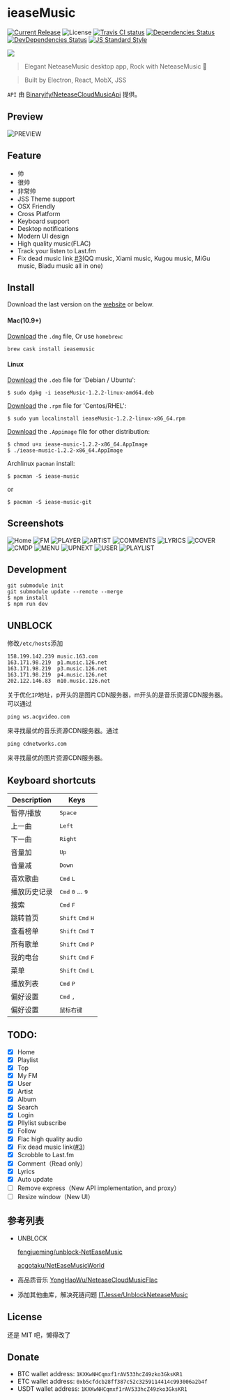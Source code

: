 # ieaseMusic

[![Current Release](https://img.shields.io/github/release/trazyn/ieaseMusic.svg?style=flat-square)](https://github.com/trazyn/ieaseMusic/releases)
![License](https://img.shields.io/github/license/trazyn/ieaseMusic.svg?style=flat-square)
[![Travis CI status](https://img.shields.io/travis/trazyn/ieaseMusic/dev.svg?style=flat-square)](https://travis-ci.org/trazyn/ieaseMusic/branches)
[![Dependencies Status](https://david-dm.org/trazyn/ieaseMusic/status.svg?style=flat-square)](https://david-dm.org/trazyn/ieaseMusic)
[![DevDependencies Status](https://david-dm.org/trazyn/ieaseMusic/dev-status.svg?style=flat-square)](https://david-dm.org/trazyn/ieaseMusic?type=dev)
[![JS Standard Style](https://img.shields.io/badge/code%20style-standard-brightgreen.svg?style=flat-square)](http://standardjs.com)


<img src="https://github.com/trazyn/ieaseMusic/blob/master/resource/128x128.png" />

> Elegant NeteaseMusic desktop app, Rock with NeteaseMusic :metal:

> Built by Electron, React, MobX, JSS

`API` 由 [Binaryify/NeteaseCloudMusicApi](https://github.com/Binaryify/NeteaseCloudMusicApi) 提供。


## Preview

![PREVIEW](https://github.com/trazyn/ieaseMusic/blob/dev/screenshots/preview.gif?raw=true)

## Feature
- 帅
- 很帅
- 非常帅
- JSS Theme support
- OSX Friendly
- Cross Platform
- Keyboard support
- Desktop notifications
- Modern UI design
- High quality music(FLAC)
- Track your listen to Last.fm
- Fix dead music link [#3](https://github.com/trazyn/ieaseMusic/issues/3)(QQ music, Xiami music, Kugou music, MiGu music, Biadu music all in one)

## Install

Download the last version on the [website](https://github.com/trazyn/ieaseMusic/releases/latest) or below.

#### Mac(10.9+)
[Download](https://github.com/trazyn/ieaseMusic/releases/download/v1.2.2/ieaseMusic-1.2.2-mac.dmg) the `.dmg` file, Or use `homebrew`:
```
brew cask install ieasemusic
```

#### Linux

[Download](https://github.com/trazyn/ieaseMusic/releases/download/v1.2.2/ieaseMusic-1.2.2-linux-amd64.deb) the `.deb` file for 'Debian / Ubuntu':
```
$ sudo dpkg -i ieaseMusic-1.2.2-linux-amd64.deb
```

[Download](https://github.com/trazyn/ieaseMusic/releases/download/v1.2.2/ieaseMusic-1.2.2-linux-x86_64.rpm) the `.rpm` file for 'Centos/RHEL':
```
$ sudo yum localinstall ieaseMusic-1.2.2-linux-x86_64.rpm
```

[Download](https://github.com/trazyn/ieaseMusic/releases/download/v1.2.2/iease-music-1.2.2-x86_64.AppImage) the `.Appimage` file for other distribution:
```
$ chmod u+x iease-music-1.2.2-x86_64.AppImage
$ ./iease-music-1.2.2-x86_64.AppImage
```

Archlinux `pacman` install:
```
$ pacman -S iease-music
```
or
```
$ pacman -S iease-music-git
```

## Screenshots

![Home](https://github.com/trazyn/ieaseMusic/blob/dev/screenshots/home.png?raw=true)
![FM](https://github.com/trazyn/ieaseMusic/blob/dev/screenshots/fm.png?raw=true)
![PLAYER](https://github.com/trazyn/ieaseMusic/blob/dev/screenshots/player.png?raw=true)
![ARTIST](https://github.com/trazyn/ieaseMusic/blob/dev/screenshots/artist.png?raw=true)
![COMMENTS](https://github.com/trazyn/ieaseMusic/blob/dev/screenshots/Comments.png?raw=true)
![LYRICS](https://github.com/trazyn/ieaseMusic/blob/dev/screenshots/Lyrics.png?raw=true)
![COVER](https://github.com/trazyn/ieaseMusic/blob/dev/screenshots/Cover.png?raw=true)
![CMDP](https://github.com/trazyn/ieaseMusic/blob/dev/screenshots/CMD+P.png?raw=true)
![MENU](https://github.com/trazyn/ieaseMusic/blob/dev/screenshots/menu.png?raw=true)
![UPNEXT](https://github.com/trazyn/ieaseMusic/blob/dev/screenshots/Upnext.png?raw=true)
![USER](https://github.com/trazyn/ieaseMusic/blob/dev/screenshots/User.png?raw=true)
![PLAYLIST](https://github.com/trazyn/ieaseMusic/blob/dev/screenshots/playlist.png?raw=true)

## Development
```
git submodule init
git submodule update --remote --merge
$ npm install
$ npm run dev
```

## UNBLOCK
修改`/etc/hosts`添加
```
158.199.142.239 music.163.com
163.171.98.219  p1.music.126.net
163.171.98.219  p3.music.126.net
163.171.98.219  p4.music.126.net
202.122.146.83  m10.music.126.net
```

关于优化`IP`地址，p开头的是图片CDN服务器，m开头的是音乐资源CDN服务器。可以通过
```
ping ws.acgvideo.com
```
来寻找最优的音乐资源CDN服务器。通过
```
ping cdnetworks.com
```
来寻找最优的图片资源CDN服务器。

## Keyboard shortcuts

Description            | Keys
-----------------------| -----------------------
暂停/播放              | <kbd>Space</kbd>
上一曲                 | <kbd>Left</kbd>
下一曲                 | <kbd>Right</kbd>
音量加                 | <kbd>Up</kbd>
音量减                 | <kbd>Down</kbd>
喜欢歌曲               | <kbd>Cmd</kbd> <kbd>L</kbd>
播放历史记录           | <kbd>Cmd</kbd> <kbd>0</kbd> ... <kbd>9</kbd>
搜索                   | <kbd>Cmd</kbd> <kbd>F</kbd>
跳转首页               | <kbd>Shift</kbd> <kbd>Cmd</kbd> <kbd>H</kbd>
查看榜单               | <kbd>Shift</kbd> <kbd>Cmd</kbd> <kbd>T</kbd>
所有歌单               | <kbd>Shift</kbd> <kbd>Cmd</kbd> <kbd>P</kbd>
我的电台               | <kbd>Shift</kbd> <kbd>Cmd</kbd> <kbd>F</kbd>
菜单                   | <kbd>Shift</kbd> <kbd>Cmd</kbd> <kbd>L</kbd>
播放列表               | <kbd>Cmd</kbd> <kbd>P</kbd>
偏好设置               | <kbd>Cmd</kbd> <kbd>,</kbd>
偏好设置               | <kbd>鼠标右键</kbd>

## TODO:
- [x] Home
- [x] Playlist
- [x] Top
- [x] My FM
- [x] User
- [x] Artist
- [x] Album
- [x] Search
- [x] Login
- [x] Pllylist subscribe
- [x] Follow
- [x] Flac high quality audio
- [x] Fix dead music link([#3](https://github.com/trazyn/ieaseMusic/issues/3))
- [x] Scrobble to Last.fm
- [x] Comment（Read only）
- [x] Lyrics
- [x] Auto update
- [ ] Remove express（New API implementation, and proxy）
- [ ] Resize window（New UI）

## 参考列表
- UNBLOCK

  [fengjueming/unblock-NetEaseMusic](https://github.com/fengjueming/unblock-NetEaseMusic)
  
   [acgotaku/NetEaseMusicWorld](https://github.com/acgotaku/NetEaseMusicWorld)
- 高品质音乐
  [YongHaoWu/NeteaseCloudMusicFlac](https://github.com/YongHaoWu/NeteaseCloudMusicFlac)
- 添加其他曲库，解决死链问题
  [ITJesse/UnblockNeteaseMusic](https://github.com/ITJesse/UnblockNeteaseMusic)

## License
还是 MIT 吧，懒得改了

## Donate
- BTC wallet address: `1KXKwNHCqmxf1rAV533hcZ49zko3GksKR1`
- ETC wallet address: `0xb5cfdcb28ff387c52c3259114414c993006a2b4f`
- USDT wallet address: `1KXKwNHCqmxf1rAV533hcZ49zko3GksKR1`
